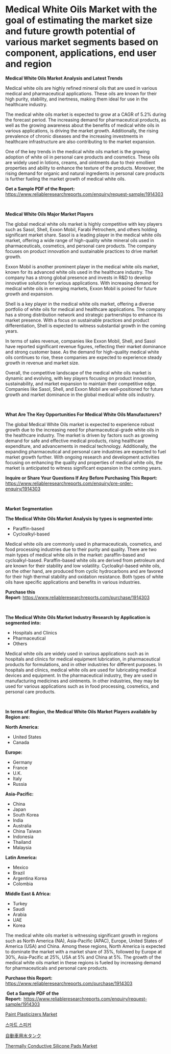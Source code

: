 <p><h1>Medical White Oils Market with the goal of estimating the market size and future growth potential of various market segments based on component, applications, end user and region</h1></p><p><strong>Medical White Oils Market Analysis and Latest Trends</strong></p>
<p><p>Medical white oils are highly refined mineral oils that are used in various medical and pharmaceutical applications. These oils are known for their high purity, stability, and inertness, making them ideal for use in the healthcare industry.</p><p>The medical white oils market is expected to grow at a CAGR of 5.2% during the forecast period. The increasing demand for pharmaceutical products, as well as the growing awareness about the benefits of medical white oils in various applications, is driving the market growth. Additionally, the rising prevalence of chronic diseases and the increasing investments in healthcare infrastructure are also contributing to the market expansion.</p><p>One of the key trends in the medical white oils market is the growing adoption of white oil in personal care products and cosmetics. These oils are widely used in lotions, creams, and ointments due to their emollient properties and ability to enhance the texture of the products. Moreover, the rising demand for organic and natural ingredients in personal care products is further fueling the market growth of medical white oils.</p></p>
<p><strong>Get a Sample PDF of the Report:&nbsp;</strong> <a href="https://www.reliableresearchreports.com/enquiry/request-sample/1914303">https://www.reliableresearchreports.com/enquiry/request-sample/1914303</a></p>
<p>&nbsp;</p>
<p><strong>Medical White Oils Major Market Players</strong></p>
<p><p>The global medical white oils market is highly competitive with key players such as Sasol, Shell, Exxon Mobil, Farabi Petrochem, and others holding significant market share. Sasol is a leading player in the medical white oils market, offering a wide range of high-quality white mineral oils used in pharmaceuticals, cosmetics, and personal care products. The company focuses on product innovation and sustainable practices to drive market growth. </p><p>Exxon Mobil is another prominent player in the medical white oils market, known for its advanced white oils used in the healthcare industry. The company has a strong global presence and invests in R&D to develop innovative solutions for various applications. With increasing demand for medical white oils in emerging markets, Exxon Mobil is poised for future growth and expansion.</p><p>Shell is a key player in the medical white oils market, offering a diverse portfolio of white oils for medical and healthcare applications. The company has a strong distribution network and strategic partnerships to enhance its market presence. With a focus on sustainable practices and product differentiation, Shell is expected to witness substantial growth in the coming years.</p><p>In terms of sales revenue, companies like Exxon Mobil, Shell, and Sasol have reported significant revenue figures, reflecting their market dominance and strong customer base. As the demand for high-quality medical white oils continues to rise, these companies are expected to experience steady growth in revenue and market size.</p><p>Overall, the competitive landscape of the medical white oils market is dynamic and evolving, with key players focusing on product innovation, sustainability, and market expansion to maintain their competitive edge. Companies like Sasol, Shell, and Exxon Mobil are well-positioned for future growth and market dominance in the global medical white oils industry.</p></p>
<p>&nbsp;</p>
<p><strong>What Are The Key Opportunities For Medical White Oils Manufacturers?</strong></p>
<p><p>The global Medical White Oils market is expected to experience robust growth due to the increasing need for pharmaceutical-grade white oils in the healthcare industry. The market is driven by factors such as growing demand for safe and effective medical products, rising healthcare expenditure, and advancements in medical technology. Additionally, the expanding pharmaceutical and personal care industries are expected to fuel market growth further. With ongoing research and development activities focusing on enhancing the quality and properties of medical white oils, the market is anticipated to witness significant expansion in the coming years.</p></p>
<p><strong>Inquire or Share Your Questions If Any Before Purchasing This Report:</strong> <a href="https://www.reliableresearchreports.com/enquiry/pre-order-enquiry/1914303">https://www.reliableresearchreports.com/enquiry/pre-order-enquiry/1914303</a></p>
<p>&nbsp;</p>
<p><strong>Market Segmentation</strong></p>
<p><strong>The Medical White Oils Market Analysis by types is segmented into:</strong></p>
<p><ul><li>Paraffin-based</li><li>Cycloalkyl-based</li></ul></p>
<p><p>Medical white oils are commonly used in pharmaceuticals, cosmetics, and food processing industries due to their purity and quality. There are two main types of medical white oils in the market: paraffin-based and cycloalkyl-based. Paraffin-based white oils are derived from petroleum and are known for their stability and low volatility. Cycloalkyl-based white oils, on the other hand, are produced from cyclic hydrocarbons and are favored for their high thermal stability and oxidation resistance. Both types of white oils have specific applications and benefits in various industries.</p></p>
<p><strong>Purchase this Report:&nbsp;</strong><a href="https://www.reliableresearchreports.com/purchase/1914303">https://www.reliableresearchreports.com/purchase/1914303</a></p>
<p>&nbsp;</p>
<p><strong>The Medical White Oils Market Industry Research by Application is segmented into:</strong></p>
<p><ul><li>Hospitals and Clinics</li><li>Pharmaceutical</li><li>Others</li></ul></p>
<p><p>Medical white oils are widely used in various applications such as in hospitals and clinics for medical equipment lubrication, in pharmaceutical products for formulations, and in other industries for different purposes. In hospitals and clinics, medical white oils are used for lubricating medical devices and equipment. In the pharmaceutical industry, they are used in manufacturing medicines and ointments. In other industries, they may be used for various applications such as in food processing, cosmetics, and personal care products.</p></p>
<p>&nbsp;</p>
<p><strong>In terms of Region, the Medical White Oils Market Players available by Region are:</strong></p>
<p>
    <p> <strong> North America: </strong>
        <ul>
            <li>United States</li>
            <li>Canada</li>
        </ul>
        </p> 
    <p> <strong> Europe: </strong>
        <ul>
            <li>Germany</li>
            <li>France</li>
            <li>U.K.</li>
            <li>Italy</li>
            <li>Russia</li>
        </ul>
        </p> 
    <p> <strong> Asia-Pacific: </strong>
        <ul>
            <li>China</li>
            <li>Japan</li>
            <li>South Korea</li>
            <li>India</li>
            <li>Australia</li>
            <li>China Taiwan</li>
            <li>Indonesia</li>
            <li>Thailand</li>
            <li>Malaysia</li>
        </ul>
        </p> 
    <p> <strong> Latin America: </strong>
        <ul>
            <li>Mexico</li>
            <li>Brazil</li>
            <li>Argentina Korea</li>
            <li>Colombia</li>
        </ul>
        </p> 
    <p> <strong> Middle East & Africa: </strong>
        <ul>
            <li>Turkey</li>
            <li>Saudi</li>
            <li>Arabia</li>
            <li>UAE</li>
            <li>Korea</li>
        </ul>
    </p>
    </p>
<p><p>The medical white oils market is witnessing significant growth in regions such as North America (NA), Asia-Pacific (APAC), Europe, United States of America (USA) and China. Among these regions, North America is expected to dominate the market with a market share of 35%, followed by Europe at 30%, Asia-Pacific at 25%, USA at 5% and China at 5%. The growth of the medical white oils market in these regions is fueled by increasing demand for pharmaceuticals and personal care products.</p></p>
<p><strong>Purchase this Report: </strong><a href="https://www.reliableresearchreports.com/purchase/1914303">https://www.reliableresearchreports.com/purchase/1914303</a></p>
<p>&nbsp;<strong>Get a Sample PDF of the Report:&nbsp;&nbsp;</strong><a href="https://www.reliableresearchreports.com/enquiry/request-sample/1914303">https://www.reliableresearchreports.com/enquiry/request-sample/1914303</a></p>
<p><strong></strong></p>
<p><p><a href="https://github.com/lubmix/Market-Research-Report-List-1/blob/main/paint-plasticizers-market.md">Paint Plasticizers Market</a></p><p><a href="https://medium.com/@bobbykihnyt57786/%EC%8A%A4%EB%A7%88%ED%8A%B8-%EC%8A%A4%ED%94%BC%EC%BB%A4-%EC%8B%9C%EC%9E%A5-%EC%8B%9C%EC%9E%A5-cagr-%EC%8B%9C%EC%9E%A5-%ED%8A%B8%EB%A0%8C%EB%93%9C-%EB%B0%8F-%EC%84%B1%EC%9E%A5-%EC%A0%84%EB%9E%B5%EC%97%90-%EB%8C%80%ED%95%9C-%ED%86%B5%EC%B0%B0%EB%A0%A5-47ba50fe849e">스마트 스피커</a></p><p><a href="https://medium.com/@melliestracke2023/%E8%87%AA%E5%8B%95%E8%BB%8A%E7%94%A8%E7%B5%A6%E6%B0%B4%E3%82%BF%E3%83%B3%E3%82%AF%E5%B8%82%E5%A0%B4-2031%E5%B9%B4%E3%81%BE%E3%81%A7%E3%81%AE%E3%83%88%E3%83%AC%E3%83%B3%E3%83%89-%E4%BA%88%E6%B8%AC-%E7%AB%B6%E4%BA%89%E5%88%86%E6%9E%90-cdcebd8ac9c2">自動車用水タンク</a></p><p><a href="https://github.com/joannagoyvaerts/Market-Research-Report-List-1/blob/main/thermally-conductive-silicone-pads-market.md">Thermally Conductive Silicone Pads Market</a></p></p>